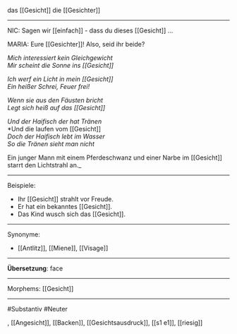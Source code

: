das [[Gesicht]]
die [[Gesichter]]

---
NIC: Sagen wir [[einfach]] - dass du dieses [[Gesicht]] …  

MARIA: Eure [[Gesichter]]! Also, seid ihr beide?  

*Mich interessiert kein Gleichgewicht*  
*Mir scheint die Sonne ins [[Gesicht]]*  

*Ich werf ein Licht in mein [[Gesicht]]*  
*Ein heißer Schrei, Feuer frei!*  

*Wenn sie aus den Fäusten bricht*  
*Legt sich heiß auf das [[Gesicht]]*

*Und der Haifisch der hat Tränen*  
*Und die laufen vom [[Gesicht]]  
*Doch der Haifisch lebt im Wasser*  
*So die Tränen sieht man nicht*  


Ein junger Mann mit einem Pferdeschwanz und einer Narbe im [[Gesicht]] starrt den Lichtstrahl an._


---
Beispiele:
- Ihr [[Gesicht]] strahlt vor Freude.
- Er hat ein bekanntes [[Gesicht]].
- Das Kind wusch sich das [[Gesicht]].

---
Synonyme:
- [[Antlitz]], [[Miene]], [[Visage]]

---
**Übersetzung**: face

---

Morphems:
[[Gesicht]]

---
#Substantiv #Neuter

, [[Angesicht]], [[Backen]], [[Gesichtsausdruck]], [[s1 e1]], [[riesig]]
